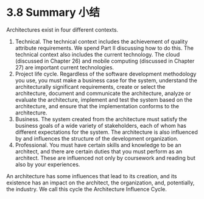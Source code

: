 3.8 Summary 小结
===

Architectures exist in four different contexts.

1. Technical. The technical context includes the achievement of quality attribute requirements. We spend Part II discussing how to do this. The technical context also includes the current technology. The cloud (discussed in Chapter 26) and mobile computing (discussed in Chapter 27) are important current technologies.
2. Project life cycle. Regardless of the software development methodology you use, you must make a business case for the system, understand the architecturally significant requirements, create or select the architecture, document and communicate the architecture, analyze or evaluate the architecture, implement and test the system based on the architecture, and ensure that the implementation conforms to the architecture.
3. Business. The system created from the architecture must satisfy the business goals of a wide variety of stakeholders, each of whom has different expectations for the system. The architecture is also influenced by and influences the structure of the development organization.
4. Professional. You must have certain skills and knowledge to be an architect, and there are certain duties that you must perform as an architect. These are influenced not only by coursework and reading but also by your experiences.

An architecture has some influences that lead to its creation, and its existence has an impact on the architect, the organization, and, potentially, the industry. We call this cycle the Architecture Influence Cycle.